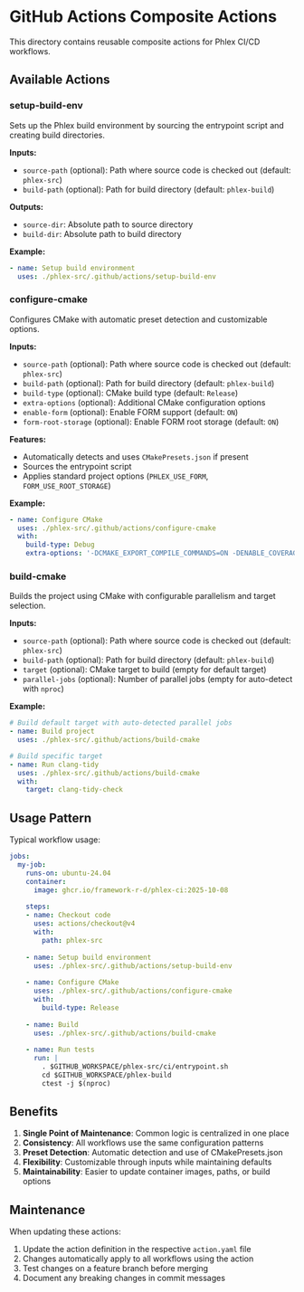 # GitHub Actions Composite Actions

This directory contains reusable composite actions for Phlex CI/CD workflows.

## Available Actions

### setup-build-env

Sets up the Phlex build environment by sourcing the entrypoint script and creating build directories.

**Inputs:**

- `source-path` (optional): Path where source code is checked out (default: `phlex-src`)
- `build-path` (optional): Path for build directory (default: `phlex-build`)

**Outputs:**

- `source-dir`: Absolute path to source directory
- `build-dir`: Absolute path to build directory

**Example:**

```yaml
- name: Setup build environment
  uses: ./phlex-src/.github/actions/setup-build-env
```

### configure-cmake

Configures CMake with automatic preset detection and customizable options.

**Inputs:**

- `source-path` (optional): Path where source code is checked out (default: `phlex-src`)
- `build-path` (optional): Path for build directory (default: `phlex-build`)
- `build-type` (optional): CMake build type (default: `Release`)
- `extra-options` (optional): Additional CMake configuration options
- `enable-form` (optional): Enable FORM support (default: `ON`)
- `form-root-storage` (optional): Enable FORM root storage (default: `ON`)

**Features:**

- Automatically detects and uses `CMakePresets.json` if present
- Sources the entrypoint script
- Applies standard project options (`PHLEX_USE_FORM`, `FORM_USE_ROOT_STORAGE`)

**Example:**

```yaml
- name: Configure CMake
  uses: ./phlex-src/.github/actions/configure-cmake
  with:
    build-type: Debug
    extra-options: '-DCMAKE_EXPORT_COMPILE_COMMANDS=ON -DENABLE_COVERAGE=ON'
```

### build-cmake

Builds the project using CMake with configurable parallelism and target selection.

**Inputs:**

- `source-path` (optional): Path where source code is checked out (default: `phlex-src`)
- `build-path` (optional): Path for build directory (default: `phlex-build`)
- `target` (optional): CMake target to build (empty for default target)
- `parallel-jobs` (optional): Number of parallel jobs (empty for auto-detect with `nproc`)

**Example:**

```yaml
# Build default target with auto-detected parallel jobs
- name: Build project
  uses: ./phlex-src/.github/actions/build-cmake

# Build specific target
- name: Run clang-tidy
  uses: ./phlex-src/.github/actions/build-cmake
  with:
    target: clang-tidy-check
```

## Usage Pattern

Typical workflow usage:

```yaml
jobs:
  my-job:
    runs-on: ubuntu-24.04
    container:
      image: ghcr.io/framework-r-d/phlex-ci:2025-10-08
    
    steps:
    - name: Checkout code
      uses: actions/checkout@v4
      with:
        path: phlex-src
    
    - name: Setup build environment
      uses: ./phlex-src/.github/actions/setup-build-env
    
    - name: Configure CMake
      uses: ./phlex-src/.github/actions/configure-cmake
      with:
        build-type: Release
    
    - name: Build
      uses: ./phlex-src/.github/actions/build-cmake
    
    - name: Run tests
      run: |
        . $GITHUB_WORKSPACE/phlex-src/ci/entrypoint.sh
        cd $GITHUB_WORKSPACE/phlex-build
        ctest -j $(nproc)
```

## Benefits

1. **Single Point of Maintenance**: Common logic is centralized in one place
2. **Consistency**: All workflows use the same configuration patterns
3. **Preset Detection**: Automatic detection and use of CMakePresets.json
4. **Flexibility**: Customizable through inputs while maintaining defaults
5. **Maintainability**: Easier to update container images, paths, or build options

## Maintenance

When updating these actions:

1. Update the action definition in the respective `action.yaml` file
2. Changes automatically apply to all workflows using the action
3. Test changes on a feature branch before merging
4. Document any breaking changes in commit messages
